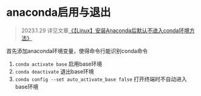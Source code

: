 # anaconda启用与退出
> 2023.1.29
详见文章[《【Linux】安装Anaconda后默认不进入conda环境方法》](https://blog.csdn.net/qq_39856931/article/details/109862865)

首先添加anaconda环境变量，使得命令行能识别conda命令
1.  `conda activate base` 启用base环境
2. `conda deactivate` 退出base环境
3. `conda config --set auto_activate_base false` 打开终端时不自动进入base环境